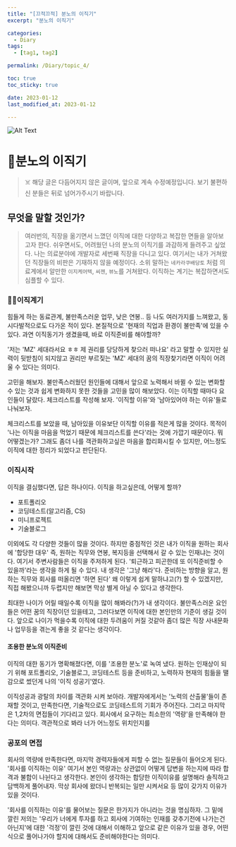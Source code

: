 ```yaml
---
title: "[끄적끄적] 분노의 이직기"
excerpt: "분노의 이직기"

categories:
  - Diary
tags:
  - [tag1, tag2]

permalink: /Diary/topic_4/

toc: true
toc_sticky: true

date: 2023-01-12
last_modified_at: 2023-01-12

---
```

![Alt Text](https://tenor.com/ko/view/lofi-girl-lofi-study-gif-22173420.gif)

# 🏃분노의 이직기

> ☠️ 해당 글은 다듬어지지 않은 글이며, 앞으로 계속 수정예정입니다. 보기 불편하신 분들은 뒤로 넘어가주시기 바랍니다.

## 무엇을 말할 것인가?
> 여러번의, 직장을 옮기면서 느꼈던 이직에 대한 다양하고 복잡한 면들을 알아보고자 한다. 쉬우면서도, 어려웠던 나의 분노의 이직기를 과감하게 들려주고 싶었다.
나는 의료분야에 개발자로 세번째 직장을 다니고 있다. 여기서는 내가 거쳐왔던 직장들의 비판은 기재하지 않을 예정이다. 
소위 말하는 `네카라쿠배당토` 처럼 의료계에서 알만한 `이지케어텍`, `씨젠`, `뷰노`를 거쳐왔다. 이직하는 계기는 복잡하면서도 심플할 수 있다.

### 🤷‍♂️이직계기
힘들게 하는 동료관계, 불만족스러운 업무, 낮은 연봉.. 등 나도 여러가지를 느껴왔고, 동시다발적으로도 다가온 적이 있다. 본질적으로 '현재의 직업과 환경이 불만족'에 있을 수 있다. 과연 이직동기가 생겼을때, 바로 이직준비를 해야할까? 

'저는 'MZ' 세대라서요 ㅎㅎ 제 권리를 당당하게 찾으러 떠나요' 라고 말할 수 있지만 실력이 뒷받침이 되지않고 권리만 부르짖는 'MZ' 세대의 꿈의 직장찾기라면 이직이 어려울 수 있다는 의미다.

고민을 해보자. 불만족스러웠던 원인들에 대해서 앞으로 노력해서 바뀔 수 있는 변화할 수 있는 것과 쉽게 변화하지 못한 것들을 고민을 많이 해보았다. 이는 이직할 때마다 요인들이 달랐다. 체크리스트를 작성해 보자. '이직할 이유'와 '남아있어야 하는 이유'들로 나눠보자.

체크리스트를 보았을 때, 남아있을 이유보단 이직할 이유를 적은게 많을 것이다. 목적이 '나는 이직을 마음을 먹었기 때문에 체크리스트를 쓴다'라는 것에 가깝기 때문이다. 뭐 어떻겠는가? 그래도 좀더 나를 객관화하고싶은 마음을 합리화시킬 수 있지만, 어느정도 이직에 대한 정리가 되었다고 판단된다.

### 이직시작
이직을 결심했다면, 답은 하나이다. 이직을 하고싶은데, 어떻게 할까?
- 포트폴리오
- 코딩테스트(알고리즘, CS)
- 미니프로젝트
- 기술블로그

이외에도 각 다양한 것들이 많을 것이다. 하지만 중점적인 것은 내가 이직을 원하는 회사에 '합당한 대우' 즉, 원하는 직무와 연봉, 복지등을 선택해서 갈 수 있는 인재냐는 것이다. 여기서 주변사람들은 이직을 주저하게 된다. '퇴근하고 피곤한데 또 이직준비할 수 있을까'라는 생각을 하게 될 수 있다. 내 생각은 '그냥 해라'다. 준비하는 방향을 알고, 원하는 직무와 회사를 떠올리면 '하면 된다' 왜 이렇게 쉽게 말하냐고(?) 할 수 있겠지만, 직접 해봤으니까 두렵지만 해보면 막상 별게 아닐 수 있다고 생각한다. 

최대한 나이가 어릴 때일수록 이직을 많이 해봐라(?)가 내 생각이다. 불만족스러운 요인들은 어떤 꿈의 직장이던 있을테고, 그러다보면 이직에 대한 본인만의 기준이 생길 것이다. 앞으로 나이가 먹을수록 이직에 대한 두려움이 커질 것같아 좀더 많은 직장 사내문화나 업무등을 겪는게 좋을 것 같다는 생각이다. 

#### 조용한 분노의 이직준비
이직의 대한 동기가 명확해졌다면, 이를 '조용한 분노'로 녹여 냈다. 원하는 인재상이 되기 위해 포트폴리오, 기술블로그, 코딩테스트 등을 준비하고, 노력하자 
현재의 힘듦을 땔감으로 썼던게 나의 '이직 성공기'였다.

이직성공과 광탈의 차이를 객관화 시켜 보아라. 개발자에게서는 '노력의 산출물'들이 존재할 것이고, 만족한다면, 기술적으로도 코딩테스트의 기회가 주어진다. 그리고 마지막은 1,2차의 면접들이 기다리고 있다. 회사에서 요구하는 최소한의 '역량'을 만족해야 한다는 의미다. 객관적으로 봐라 너가 어느정도 위치인지를

### 공포의 면접
회사의 역량에 만족한다면, 마지막 경력자들에게 피할 수 없는 질문들이 들어오게 된다. '회사를 이직하는 이유' 여기서 본인 역량과는 상관없이 어떻게 답변을 하는지에 따라 합격과 불합이 나뉜다고 생각한다. 본인이 생각하는 합당한 이직이유를 설명해라 솔직하고 담백하게 풀어내자. 막상 회사에 왔더니 반복되는 일만 시켜서요 등 많이 갖가지 이유가 있을 것이다.

'회사를 이직하는 이유'를 물어보는 질문은 한가지가 아니라는 것을 명심하자. 그 밑에 깔린 저의는 '우리가 너에게 투자를 하고 회사에 기여하는 인재를 갖추기전에 나가는건 아닌지'에 대한 '걱정'이 깔린 것에 대해서 이해하고 앞으로 같은 이유가 있을 경우, 어떤식으로 풀어나가야 할지에 대해서도 준비해야한다는 의미다. 

